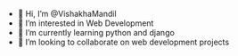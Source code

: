 - 👋 Hi, I’m @VishakhaMandil
- 👀 I’m interested in Web Development 
- 🌱 I’m currently learning python and django 
- 💞️ I’m looking to collaborate on web development projects


<!---
VishakhaMandil/VishakhaMandil is a ✨ special ✨ repository because its `README.md` (this file) appears on your GitHub profile.
You can click the Preview link to take a look at your changes.
--->
